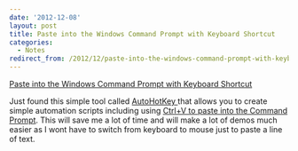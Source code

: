 ```yaml
---
date: '2012-12-08'
layout: post
title: Paste into the Windows Command Prompt with Keyboard Shortcut
categories:
  - Notes
redirect_from: /2012/12/paste-into-the-windows-command-prompt-with-keyboard-shortcut/
---
```


[Paste into the Windows Command Prompt with Keyboard Shortcut](http://stackoverflow.com/questions/131955/keyboard-shortcut-to-paste-clipboard-content-into-command-prompt-window-win-xp)

Just found this simple tool called [AutoHotKey ](http://www.autohotkey.com/)that allows you to create simple automation scripts including using [Ctrl+V to paste into the Command Prompt](http://stackoverflow.com/questions/131955/keyboard-shortcut-to-paste-clipboard-content-into-command-prompt-window-win-xp). This will save me a lot of time and will make a lot of demos much easier as I wont have to switch from keyboard to mouse just to paste a line of text.

